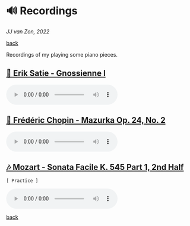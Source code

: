 🔊 Recordings
==============

*JJ van Zon, 2022*

[back](./README.md)

Recordings of my playing some piano pieces.

[🦉 Erik Satie - Gnossienne Ⅰ](satie-gnossienne-1/README.md)
------------------------------------------------------------

<audio controls>
  <source src="satie-gnossienne-1/recording/satie-gnossienne-1-recording-320-kbps.mp3" type="audio/mpeg">
  Your browser does not support the audio element. <a href="satie-gnossienne-1/recording/satie-gnossienne-1-recording-320-kbps.mp3" download>Download file</a>
</audio>

[💃 Frédéric Chopin - Mazurka Op. 24, No. 2](chopin-mazurka-op-24-no-2/README.md)
---------------------------------------------------------------------------------

<audio controls>
  <source src="chopin-mazurka-op-24-no-2/recording/chopin-mazurka-op-24-no-2-recording-320kbps.mp3" type="audio/mpeg">
  Your browser does not support the audio element. <a href="chopin-mazurka-op-24-no-2/recording/chopin-mazurka-op-24-no-2-recording-320kbps.mp3" download>Download file</a>
</audio>

[🎶 Mozart - Sonata Facile K. 545 Part 1, 2nd Half](mozart-sonata-facile-part-1/README.md)
------------------------------------------------------------------------------------------

`[ Practice ]`

<audio controls autoplay>
  <source src="mozart-sonata-facile-part-1/recording/mozart-sonata-facile-part-1-2nd-half-recording-320kbps" type="audio/mpeg">
  Your browser does not support the audio element. <a href="mozart-sonata-facile-part-1/recording/mozart-sonata-facile-part-1-2nd-half-recording-320kbps" download>Download file</a>
</audio>

[back](./README.md)